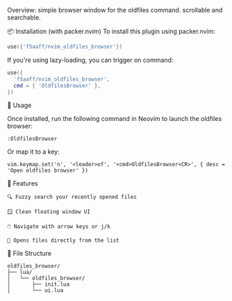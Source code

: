Overview:
    simple browser window for the oldfiles command. scrollable and searchable.

📦 Installation (with packer.nvim)
To install this plugin using packer.nvim:
```lua
use({'f5aaff/nvim_oldfiles_browser'})
```
If you're using lazy-loading, you can trigger on command:
```lua
use({
  'f5aaff/nvim_oldfiles_browser',
  cmd = { 'OldfilesBrowser' },
})
```
🚀 Usage

Once installed, run the following command in Neovim to launch the oldfiles browser:
```
:OldfilesBrowser
```
Or map it to a key:
```
vim.keymap.set('n', '<leader>of', '<cmd>OldfilesBrowser<CR>', { desc = 'Open oldfiles browser' })
```
🔧 Features

    🔍 Fuzzy search your recently opened files

    🪟 Clean floating window UI

    🖱️ Navigate with arrow keys or j/k

    📁 Opens files directly from the list

📁 File Structure
```
oldfiles_browser/
├── lua/
│   └── oldfiles_browser/
│       ├── init.lua
│       └── ui.lua
```
